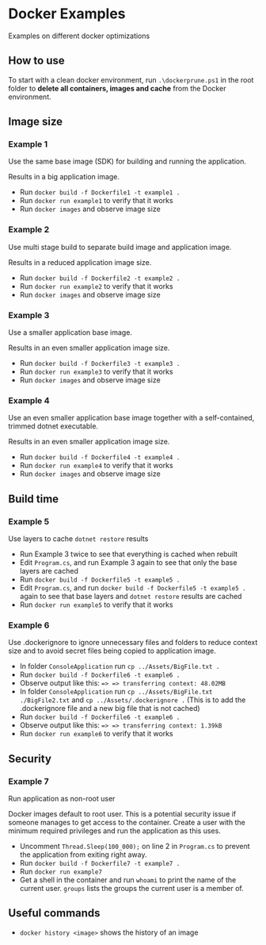 # Docker Examples
Examples on different docker optimizations

## How to use
To start with a clean docker environment, run `.\dockerprune.ps1` in the root folder to **delete all containers, images and cache** from the Docker environment.

## Image size

### Example 1
Use the same base image (SDK) for building and running the application.

Results in a big application image.

- Run `docker build -f Dockerfile1 -t example1 .`
- Run `docker run example1` to verify that it works
- Run `docker images` and observe image size

### Example 2
Use multi stage build to separate build image and application image.

Results in a reduced application image size.

- Run `docker build -f Dockerfile2 -t example2 .`
- Run `docker run example2` to verify that it works
- Run `docker images` and observe image size

### Example 3
Use a smaller application base image.

Results in an even smaller application image size.

- Run `docker build -f Dockerfile3 -t example3 .`
- Run `docker run example3` to verify that it works
- Run `docker images` and observe image size

### Example 4
Use an even smaller application base image together with a self-contained, trimmed dotnet executable.

Results in an even smaller application image size.

- Run `docker build -f Dockerfile4 -t example4 .`
- Run `docker run example4` to verify that it works
- Run `docker images` and observe image size

## Build time

### Example 5
Use layers to cache `dotnet restore` results

- Run Example 3 twice to see that everything is cached when rebuilt
- Edit `Program.cs`, and run Example 3 again to see that only the base layers are cached
- Run `docker build -f Dockerfile5 -t example5 .`
- Edit `Program.cs`, and run `docker build -f Dockerfile5 -t example5 .` again to see that base layers and `dotnet restore` results are cached
- Run `docker run example5` to verify that it works

### Example 6
Use .dockerignore to ignore unnecessary files and folders to reduce context size and to avoid secret files being copied to application image.

- In folder `ConsoleApplication` run `cp ../Assets/BigFile.txt .`
- Run `docker build -f Dockerfile6 -t example6 .`
- Observe output like this:  `=> => transferring context: 48.02MB`
- In folder `ConsoleApplication` run `cp ../Assets/BigFile.txt ./BigFile2.txt` and `cp ../Assets/.dockerignore .` (This is to add the .dockerignore file and a new big file that is not cached)
- Run `docker build -f Dockerfile6 -t example6 .`
- Observe output like this:  `=> => transferring context: 1.39kB`
- Run `docker run example6` to verify that it works

## Security
### Example 7
Run application as non-root user

Docker images default to root user. This is a potential security issue if someone manages to get access to the container.
Create a user with the minimum required privileges and run the application as this uses.

- Uncomment `Thread.Sleep(100_000);` on line 2 in `Program.cs` to prevent the application from exiting right away.
- Run `docker build -f Dockerfile7 -t example7 .`
- Run `docker run example7`
- Get a shell in the container and run `whoami` to print the name of the current user. `groups` lists the groups the current user is a member of.

## Useful commands
- `docker history <image>` shows the history of an image